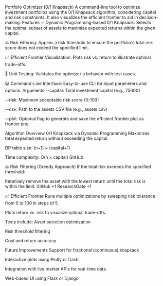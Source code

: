Portfolio Optimizer (0/1 Knapsack)
A command-line tool to optimize investment portfolios using the 0/1 Knapsack algorithm, considering capital and risk constraints. It also visualizes the efficient frontier to aid in decision-making.
 Features
✅ Dynamic Programming-based 0/1 Knapsack: Selects the optimal subset of assets to maximize expected returns within the given capital.

⚖️ Risk Filtering: Applies a risk threshold to ensure the portfolio's total risk score does not exceed the specified limit.

📈 Efficient Frontier Visualization: Plots risk vs. return to illustrate optimal trade-offs.

🧪 Unit Testing: Validates the optimizer's behavior with test cases.

💻 Command-Line Interface: Easy-to-use CLI for input parameters and options.
Arguments
--capital: Total investment capital (e.g., 75000)

--risk: Maximum acceptable risk score (0–100)

--csv: Path to the assets CSV file (e.g., assets.csv)

--plot: Optional flag to generate and save the efficient frontier plot as frontier.png

Algorithm Overview
0/1 Knapsack via Dynamic Programming
Maximizes total expected return without exceeding the capital.

DP table size: (n+1) × (capital+1)

Time complexity: O(n × capital)
GitHub

⚖️ Risk Filtering (Greedy Approach)
If the total risk exceeds the specified threshold:

Iteratively remove the asset with the lowest return until the total risk is within the limit.
GitHub
+1
ResearchGate
+1

📈 Efficient Frontier
Runs multiple optimizations by sweeping risk tolerance from 0 to 100 in steps of 5.

Plots return vs. risk to visualize optimal trade-offs.

Tests include:
Asset selection optimization

Risk threshold filtering

Cost and return accuracy

 Future Improvements
Support for fractional (continuous) knapsack

Interactive plots using Plotly or Dash

Integration with live market APIs for real-time data

Web-based UI using Flask or Django

